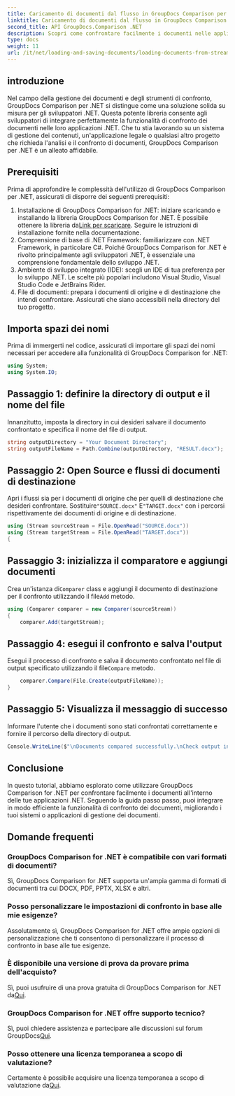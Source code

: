 ```yaml
---
title: Caricamento di documenti dal flusso in GroupDocs Comparison per .NET
linktitle: Caricamento di documenti dal flusso in GroupDocs Comparison per .NET
second_title: API GroupDocs.Comparison .NET
description: Scopri come confrontare facilmente i documenti nelle applicazioni .NET utilizzando GroupDocs Comparison, una potente libreria .NET.
type: docs
weight: 11
url: /it/net/loading-and-saving-documents/loading-documents-from-stream/
---
```

## introduzione
Nel campo della gestione dei documenti e degli strumenti di confronto, GroupDocs Comparison per .NET si distingue come una soluzione solida su misura per gli sviluppatori .NET. Questa potente libreria consente agli sviluppatori di integrare perfettamente la funzionalità di confronto dei documenti nelle loro applicazioni .NET. Che tu stia lavorando su un sistema di gestione dei contenuti, un'applicazione legale o qualsiasi altro progetto che richieda l'analisi e il confronto di documenti, GroupDocs Comparison per .NET è un alleato affidabile.
## Prerequisiti
Prima di approfondire le complessità dell'utilizzo di GroupDocs Comparison per .NET, assicurati di disporre dei seguenti prerequisiti:
1.  Installazione di GroupDocs Comparison for .NET: iniziare scaricando e installando la libreria GroupDocs Comparison for .NET. È possibile ottenere la libreria da[Link per scaricare](https://releases.groupdocs.com/comparison/net/). Seguire le istruzioni di installazione fornite nella documentazione.
2. Comprensione di base di .NET Framework: familiarizzare con .NET Framework, in particolare C#. Poiché GroupDocs Comparison for .NET è rivolto principalmente agli sviluppatori .NET, è essenziale una comprensione fondamentale dello sviluppo .NET.
3. Ambiente di sviluppo integrato (IDE): scegli un IDE di tua preferenza per lo sviluppo .NET. Le scelte più popolari includono Visual Studio, Visual Studio Code e JetBrains Rider.
4. File di documenti: prepara i documenti di origine e di destinazione che intendi confrontare. Assicurati che siano accessibili nella directory del tuo progetto.

## Importa spazi dei nomi
Prima di immergerti nel codice, assicurati di importare gli spazi dei nomi necessari per accedere alla funzionalità di GroupDocs Comparison for .NET:
```csharp
using System;
using System.IO;
```
## Passaggio 1: definire la directory di output e il nome del file
Innanzitutto, imposta la directory in cui desideri salvare il documento confrontato e specifica il nome del file di output.
```csharp
string outputDirectory = "Your Document Directory";
string outputFileName = Path.Combine(outputDirectory, "RESULT.docx");
```
## Passaggio 2: Open Source e flussi di documenti di destinazione
 Apri i flussi sia per i documenti di origine che per quelli di destinazione che desideri confrontare. Sostituire`"SOURCE.docx"` E`"TARGET.docx"` con i percorsi rispettivamente dei documenti di origine e di destinazione.
```csharp
using (Stream sourceStream = File.OpenRead("SOURCE.docx"))
using (Stream targetStream = File.OpenRead("TARGET.docx"))
{
```
## Passaggio 3: inizializza il comparatore e aggiungi documenti
 Crea un'istanza di`Comparer` class e aggiungi il documento di destinazione per il confronto utilizzando il file`Add` metodo.
```csharp
using (Comparer comparer = new Comparer(sourceStream))
{
    comparer.Add(targetStream);
```
## Passaggio 4: esegui il confronto e salva l'output
 Esegui il processo di confronto e salva il documento confrontato nel file di output specificato utilizzando il file`Compare` metodo.
```csharp
    comparer.Compare(File.Create(outputFileName));
}
```
## Passaggio 5: Visualizza il messaggio di successo
Informare l'utente che i documenti sono stati confrontati correttamente e fornire il percorso della directory di output.
```csharp
Console.WriteLine($"\nDocuments compared successfully.\nCheck output in {outputDirectory}.");
```

## Conclusione
In questo tutorial, abbiamo esplorato come utilizzare GroupDocs Comparison for .NET per confrontare facilmente i documenti all'interno delle tue applicazioni .NET. Seguendo la guida passo passo, puoi integrare in modo efficiente la funzionalità di confronto dei documenti, migliorando i tuoi sistemi o applicazioni di gestione dei documenti.
## Domande frequenti
### GroupDocs Comparison for .NET è compatibile con vari formati di documenti?
Sì, GroupDocs Comparison for .NET supporta un'ampia gamma di formati di documenti tra cui DOCX, PDF, PPTX, XLSX e altri.
### Posso personalizzare le impostazioni di confronto in base alle mie esigenze?
Assolutamente sì, GroupDocs Comparison for .NET offre ampie opzioni di personalizzazione che ti consentono di personalizzare il processo di confronto in base alle tue esigenze.
### È disponibile una versione di prova da provare prima dell'acquisto?
 Sì, puoi usufruire di una prova gratuita di GroupDocs Comparison for .NET da[Qui](https://releases.groupdocs.com/).
### GroupDocs Comparison for .NET offre supporto tecnico?
Sì, puoi chiedere assistenza e partecipare alle discussioni sul forum GroupDocs[Qui](https://forum.groupdocs.com/c/comparison/12).
### Posso ottenere una licenza temporanea a scopo di valutazione?
 Certamente è possibile acquisire una licenza temporanea a scopo di valutazione da[Qui](https://purchase.groupdocs.com/temporary-license/).